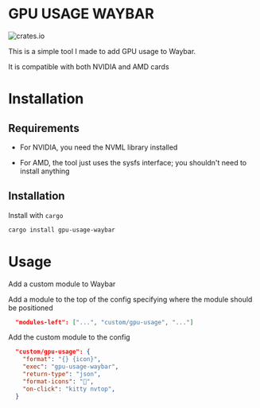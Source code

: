 # GPU USAGE WAYBAR

![crates.io](https://img.shields.io/crates/v/gpu-usage-waybar.svg)

This is a simple tool I made to add GPU usage to Waybar.

It is compatible with both NVIDIA and AMD cards

# Installation

## Requirements

- For NVIDIA, you need the NVML library installed

- For AMD, the tool just uses the sysfs interface; you shouldn't need to install anything

## Installation

Install with `cargo`

```sh
cargo install gpu-usage-waybar
```

# Usage

Add a custom module to Waybar

Add a module to the top of the config specifying where the module should be positioned

```json
  "modules-left": ["...", "custom/gpu-usage", "..."]
```

Add the custom module to the config

```json
  "custom/gpu-usage": {
    "format": "{} {icon}",
    "exec": "gpu-usage-waybar",
    "return-type": "json",
    "format-icons": "󰾲",
    "on-click": "kitty nvtop",
  }
```
